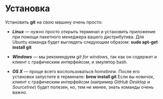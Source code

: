 # Установка

Установить **git** на свою машину очень просто:

* ***Linux*** — нужно просто открыть терминал и установить приложение при помощи пакетного менеджера вашего дистрибутива. Для Ubuntu команда будет выглядеть следующим образом:
**sudo apt-get install git**

* ***Windows*** — мы рекомендуем *git for windows*, так как он содержит и клиент с графическим интерфейсом, и эмулятор bash.

* ***OS X*** — проще всего воспользоваться *homebrew*. После его установки запустите в терминале:
**brew install git**
Если вы новичок, клиент с графическим интерфейсом (например *GitHub Desktop* и *Sourcetree*) будет полезен, но, тем не менее, знать команды очень важно.